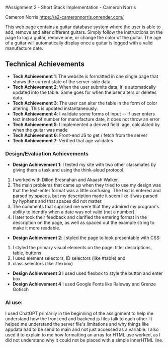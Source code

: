 #Assignment 2 - Short Stack Implementation - Cameron Norris

Cameron Norris
https://a2-cameronnorris.onrender.com/

This web page contains a guitar database system where the user is able to add, remove and alter different guitars.
Simply follow the instructions on the page to log a guitar, remove one, or change the color of the guitar.
The age of a guitar will automatically display once a guitar is logged with a valid manufacture date.

## Technical Achievements
- **Tech Achievement 1**: The website is formatted in one single page that shows the current state of the server-side data.
- **Tech Achievement 2**: When the user submits data, it is automatically updated into the table. Same goes for when the user alters or deletes data.
- **Tech Achievement 3**: The user can alter the table in the form of color altering. This is updated instantaneously.
- **Tech Achievement 4**: I validate some forms of input -- if user enters text instead of number for manufacture date, it does not throw an error
- **Tech Achievement 5**: I implemented a derived field: age, calculated by when the guitar was made
- **Tech Achievement 6**: Front-end JS to get / fetch from the server
- **Tech Achievement 7**: Verified that age validates

### Design/Evaluation Achievements
- **Design Achievement 1**: I tested my site with two other classmates by giving them a task and using the think-aloud protocol.
1. I worked with Dillon Bresnahan and Akaash Walker.
2. The main problems that came up when they tried to use my design was that the text-enter format was a little confusing. The text is entered and parsed by spaces, but my description made it seem like it was parsed by hyphens and that spaces did not matter.
3. The comments that suprised me were that they admired my program's ability to identify when a date was not valid (not a number).
4. I later took their feedback and clarified the entering format in the description on the page, as well as spaced out the example string to make it more readable.
- **Design Achievement 2**: I styled the page to look presentable with CSS:
1. I styled the primary visual elements on the page: title, descriptions, table, buttons
2. I used element selectors, ID selectors (like #table) and 
3. class selectors (like .flexbox)
- **Design Achievement 3** I used used flexbox to style the button and enter box
- **Design Achievement 4** I used Google Fonts like Raleway and Grenze Gotisch


### AI use:
I used ChatGPT primarily in the beginning of the assignment to help me understand how the front end and backend js files talk to each other. It helped me understand the server file's limitations and why things like appdata had to be send to main and not just accessed as a variable. 
I also used it to explain to me how formatting an array for HTML use worked, as I did not understand why it could not be placed with a simple innerHTML line.
